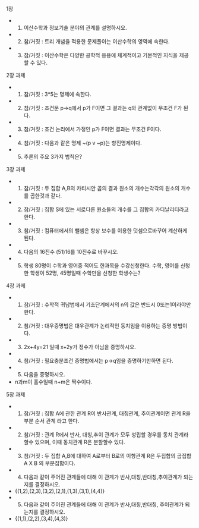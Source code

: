 1장
- 1) 이산수학과 정보기술 분야의 관계를 설명하시오.
- 2) 참/거짓 : 트리 개념을 적용한 문제풀이는 이산수학의 영역에 속한다.
- 3) 참/거짓 : 이산수학은 다양한 공학적 응용에 체계적이고 기본적인 지식을 제공할 수 있다.

2장 과제
-  1) 참/거짓 : 3*5는 명제에 속한다.
- 2) 참/거짓 : 조건문 p->q에서 p가 F이면 그 결과는 q와 관계없이 무조건 F가 된다.
- 3) 참/거짓 : 조건 논리에서 가정인 p가 F이면 결과는 무조건 F이다.
- 4) 참/거짓 : 다음과 같은 명제 ~(p v ~p)는 항진명제이다.
- 5) 추론의 주요 3가지 법칙은?

3장 과제
- 1) 참/거짓 : 두 집합 A,B의 카티시안 곱의 결과 원소의 개수는각각의 원소의 개수를 곱한것과 같다.
- 2) 참/거짓 : 집합 S에 있는 서로다른 원소들의 개수를 그 집합의 카디날리티라고 한다.
- 3) 참/거짓 : 컴퓨터에서의 뺄셈은 항상 보수를 이용한 덧셈으로바꾸어 계산하게 된다.
- 4) 다음의 16진수 (51)16를 10진수로 바꾸시오.
- 5) 학생 80명이 수학과 영어중 적어도 한과목을 수강신청한다. 수학, 영어를 신청한 학생이 52명, 45명일때 수학만을 신청한 학생수는?

4장 과제
- 1) 참/거짓 : 수학적 귀납법에서 기초단계에서의 n의 값은 반드시 0또는1이라야만 한다.
- 2) 참/거짓 : 대우증명법은 대우관계가 논리적인 동치임을 이용하는 증명 방법이다.
- 3) 2x+4y=21 일때 x+2y가 정수가 아님을 증명하시오.
- 4) 참/거짓 : 필요충분조건 증명법에서는 p->q임을 증명하기만하면 된다.
- 5) 다음을 증명하시오.
- n과m이 홀수일때 n+m은 짝수이다.

5장 과제
- 1) 참/거짓 : 집합 A에 관한 관계 R이 반사관계, 대칭관계, 추이관계이면 관계 R을 부분 순서 관계 라고 한다.
- 2) 참/거짓 : 관계 R에서 반사, 대칭,추이 관계가 모두 성립할 경우를 동치 관계라 할수 있으며, 이때 동치관계 R은 분할할수 있다.
- 3) 참/거짓 : 두 집합 A,B에 대하여 A로부터 B로의 이항관계 R은 두집합의 곱집합 A X B 의 부분집합이다.
- 4) 다음과 같이 주어진 관계들에 대해 이 관계가 반사,대칭,반대칭,추이관계가 되는지를 결정하시오.
- {(1,2),(2,3),(3,2),(2,1),(1,3),(3,1),(4,4)}
- 5) 다음과 같이 주어진 관계들에 대해 이 관계가 반사,대칭,반대칭, 추이관계가 되는지를 결정하시오.
- {(1,1),(2,2),(3,4),(4,3)}